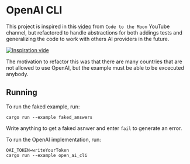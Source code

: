 # OpenAI CLI

This project is inspired in this
[video](https://www.youtube.com/watch?v=5WhJQMnJjik&t=565s)
from `Code to the Moon` YouTube channel, but refactored to handle
abstractions for both addings tests and generalizing the code to work with
others AI providers in the future.

[![Inspiration vide](https://img.youtube.com/vi/5WhJQMnJjik/0.jpg)](https://www.youtube.com/watch?v=5WhJQMnJjik)

The motivation to refactor this was that there are many countries that are
not allowed to use OpenAI, but the example must be able to be excecuted anybody.

## Running

To run the faked example, run:

```
cargo run --example faked_answers
```

Write anything to get a faked asnwer and enter `fail` to generate an error.

To run the OpenAI implementation, run:

```
OAI_TOKEN=writeYourToken
cargo run --example open_ai_cli
```
